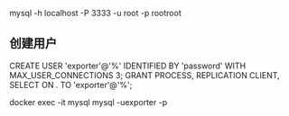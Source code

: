 mysql -h localhost -P 3333 -u root -p
rootroot
## 创建用户
CREATE USER 'exporter'@'%' IDENTIFIED BY 'password' WITH MAX_USER_CONNECTIONS 3;
GRANT PROCESS, REPLICATION CLIENT, SELECT ON *.* TO 'exporter'@'%';

docker exec -it mysql mysql -uexporter -p

